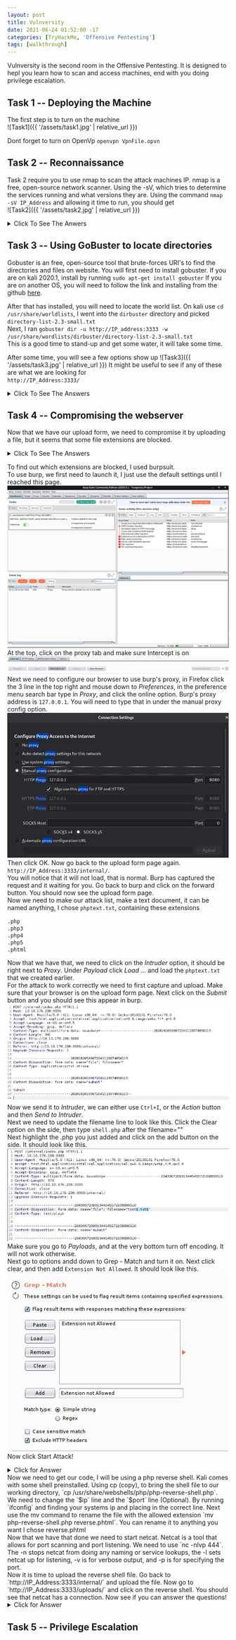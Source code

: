 ```yaml
---
layout: post
title: Vulnversity
date: 2021-06-24 01:52:00 -17
categories: [TryHackMe, 'Offensive Pentesting']
tags: [walkthrough]
---
```


Vulnversity is the second room in the Offensive Pentesting. It is designed to hepl you learn how to scan and access machines, end with you doing privilege escalation.
## Task 1 -- Deploying the Machine

The first step is to turn on the machine\
![Task1]({{ '/assets/task1.jpg' | relative_url }})

Dont forget to turn on OpenVp `openvpn VpnFile.opvn`


## Task 2 -- Reconnaissance
Task 2 require you to use nmap to scan the attack machines IP. nmap is a free, open-source network scanner. Using the -sV, which tries to determine the services running and what versions they are.
Using the command `nmap -sV IP_Address` and allowing it time to run, you should get\
![Task2]({{ '/assets/task2.jpg' | relative_url }})

<details>
    <summary>Click To See The Anwers</summary>

    Scan the box, how many ports are open? 6 <br>
    What version of the squid proxy is running on the machine? 3.5.12<br>
    How many ports will nmap scan if the flag -p-400 was used? 400<br>
    Using the nmap flag -n what will it not resolve? DNS<br>
    What is the most likely operating system this machine is running? Ubuntu<br>
    What port is the web server running on? 3333<br>
</details>

## Task 3 -- Using GoBuster to locate directories
Gobuster is an free, open-source tool that brute-forces URI's to find the directories and files on website.
You will first need to install gobuster. If you are on kali 2020.1, install by running `sudo apt-get install gobuster`
If you are on another OS, you will need to follow the link and installing from the github [here](https://github.com/OJ/gobuster).

After that has installed, you will need to locate the world list. On kali use `cd /usr/share/worldlists`, I went into the `dirbuster` directory and picked `directory-list-2.3-small.txt`<br>
Next, I ran `gobuster dir -u http://IP_address:3333 -w /usr/share/wordlists/dirbuster/directory-list-2.3-small.txt`<br>
This is a good time to stand-up and get some water, it will take some time.<br>

After some time, you will see a few options show up
![Task3]({{ '/assets/task3.jpg' | relative_url }})
It might be useful to see if any of these are what we are looking for<br>
`http://IP_Address:3333/`

<details>
    <summary>Click To See The Answers</summary>
    What is the directory that has an upload form page? /internal/
</details>

## Task 4 -- Compromising the webserver
Now that we have our upload form, we need to compromise it by uploading a file, but it seems that some file extensions are blocked.
<details>
    <summary>Click To See The Answers</summary>
    what common extension seems to be blocked? .php
</details>

To find out which extensions are blocked, I used burpsuit.<br>
To use burp, we first need to launch it, I just use the default settings until I reached this page.
<img src="/assets/task4.jpg" alt="Task4"><br>
At the top, click on the proxy tab and make sure Intercept is on
<img src="/assets/task4.1.jpg" alt="Task4.1"><br>
Next we need to configure our browser to use burp's proxy, in Firefox click the 3 line in the top right and mouse down to <em>Preferences</em>, in the preference menu search bar type in <em>Proxy</em>, and click the online option. Burp's proxy address is `127.0.0.1`. You will need to type that in under the manual proxy config option.
<img src="/assets/task4.2.jpg" alt="Task4.2"><br>
Then click OK.
Now go back to the upload form page again. `http://IP_Address:3333/internal/`.<br>
You will notice that it will not load, that is normal. Burp has captured the request and it waiting for you. Go back to burp and click on the forward button. You should now see the upload form page.<br>
Now we need to make our attack list, make a text document, it can be named anything, I chose `phptext.txt`, containing these extensions
```
.php
.php3
.php4
.php5
.phtml
```
Now that we have that, we need to click on the <em>Intruder</em> option, it should be right next to <em>Proxy</em>. Under <em>Payload</em> click <em>Load ...</em> and load the `phptext.txt` that we created earlier.<br>
For the attack to work correctly we need to first capture and upload. Make sure that your browser is on the upload form page. Next click on the <em>Submit</em> button and you should see this appear in burp.
<img src="/assets/task4.3.jpg" alt="Task 4.3"><br>
Now we send it to <em>Intruder</em>, we can either use `Ctrl+I`, or the <em>Action</em> button and then <em>Send to Intruder</em>.<br>
Next we need to update the filename line to look like this. Click the Clear option on the side, then type `shell.php` after the filename=""<br>
Next highlight the .php you just added and click on the add button on the side.
It should look like this.
<img src="/assets/task4.4.jpg" alt="Task 4.4"><br>
Make sure you go to <em>Payloads</em>, and at the very bottom turn off encoding. It will not work otherwise.<br>
Next go to options andd down to Grep - Match and turn it on. Next click clear, and then add `Extension Not Allowed`. It should look like this.<br>
<img src="/assets/task4.5.jpg" alt="Task 4.5"><br>
Now click Start Attack!
<details>
    <summary>Click for Answer</summary>
    Run this attack, what extension is allowed? .phtml
    <img src="/assets/task4.6.jpg" alt="Task 4 Answer"><br>
</details>
Now we need to get our code, I will be using a php reverse shell. Kali comes with some shell preinstalled. Using cp (copy), to bring the shell file to our working directory, `cp /usr/share/webshells/php/php-reverse-shell.php`. We need to change the `$ip` line and the `$port` line (Optional). By running `ifconfig` and finding your systems ip and placing in the correct line. Next use the mv command to rename the file with the allowed extension `mv php-reverse-shell.php reverse.phtml`. You can rename it to anything you want I chose reverse.phtml<br>
Now that we have that done we need to start netcat. Netcat is a tool that allows for port scanning and port listening. We need to use `nc -nlvp 444`.<br> 
The -n stops netcat from doing any naming or service lookups, the -l sets netcat up for listening, -v is for verbose output, and -p is for specifying the port.<br>
Now it is time to upload the reverse shell file. Go back to `http://IP_Address:3333/internal/` and upload the file. Now go to `http://IP_Address:3333/uploads/` and click on the reverse shell. You should see that netcat has a connection. Now see if you can answer the questions!
<details>
    <summary>Click for Answer</summary>
    What is the name of the user who manages the webserver? Bill
    What is the user flag? 8bd7992fbe8a6ad22a63361004cfcedb
</details>


## Task 5 -- Privilege Escalation